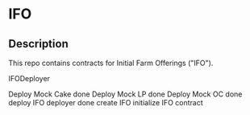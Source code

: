 # IFO

## Description

This repo contains contracts for Initial Farm Offerings ("IFO").

IFODeployer 

Deploy Mock Cake done
Deploy Mock LP done 
Deploy Mock OC done
deploy IFO deployer done
create IFO
initialize IFO contract

